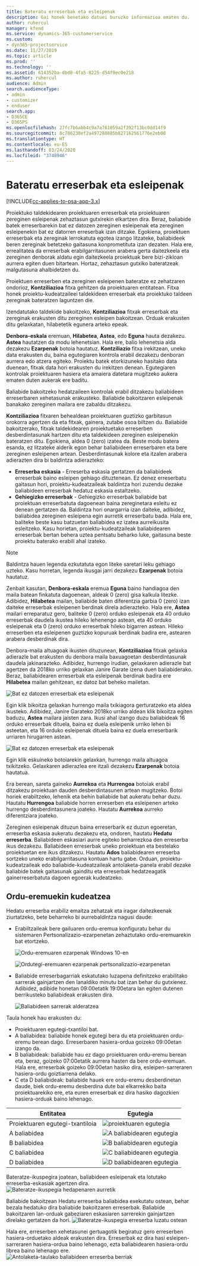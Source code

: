 ```yaml
---
title: Bateratu erreserbak eta esleipenak
description: Gai honek benetako datuei buruzko informazioa ematen du.
author: ruhercul
manager: kfend
ms.service: dynamics-365-customerservice
ms.custom:
- dyn365-projectservice
ms.date: 11/27/2019
ms.topic: article
ms.prod: ''
ms.technology: ''
ms.assetid: 614352ba-dbd8-4fa5-8225-d54f9ec0e218
ms.author: ruhercul
audience: Admin
search.audienceType:
- admin
- customizer
- enduser
search.app:
- D365CE
- D365PS
ms.openlocfilehash: 27fc7b6abb4c9a7a761059a2f392f13bc0dd14f9
ms.sourcegitcommit: 8c786230ef2a497280885b827162561776e2eb00
ms.translationtype: HT
ms.contentlocale: eu-ES
ms.lasthandoff: 03/24/2020
ms.locfileid: "3748946"
---
```

# <a name="reconcile-bookings-and-assignments"></a>Bateratu erreserbak eta esleipenak

[!INCLUDE[cc-applies-to-psa-app-3.x](../includes/cc-applies-to-psa-app-3x.md)]

Proiektuko taldekidearen proiektuaren erreserbak eta proiektuaren zereginen esleipenak zehaztasun gutxirekin elkartzen dira. Beraz, baliabide batek erreserbarekin bat ez datozen zereginen esleipenak eta zereginen esleipenekin bat ez datorren erreserbak izan ditzake. Egokiena, proiektuen erreserbak eta zereginak lerrokatuta egotea izango litzateke, baliabideek beren zereginak betetzeko gaitasuna konprometituta izan dezaten. Hala ere, errealitatea da erreserbak erabilgarritasunen arabera gerta daitezkeela eta zereginen denborak aldatu egin daitezkeela proiektuak bere bizi-zikloan aurrera egiten duen bitartean. Hortaz, zehaztasun gutxiko bateratzeak malgutasuna ahalbidetzen du.

Proiektuen erreserben eta zereginen esleipenen bateratze ez zehatzaren ondorioz, **Kontziliazioa** fitxa gehitzen da proiektuaren entitatean. Fitxa honek proiektu-kudeatzaileei taldekideen erreserbak eta proiektuko taldeen zereginak bateratzen laguntzen die.

Izendatutako taldekide bakoitzeko, **Kontziliazioa** fitxak erreserbak eta zereginak erakusten ditu zereginen esleipen bakoitzean. Orduak erakusten ditu gelaxkatan, hilabetetik egunera arteko epeak.

**Denbora-eskala** eremuan, **Hilabetea**, **Astea**, edo **Eguna** hauta dezakezu. **Astea** hautatzen da modu lehenetsian. Hala ere, balio lehenetsia alda dezakezu **Ezarpenak** botoia hautatuz. **Kontziliazio** fitxa irekitzean, uneko data erakusten du, baina egutegiaren kontrola erabil dezakezu denboran aurrera edo atzera egiteko. Proiektu batek etorkizuneko hasitako data duenean, fitxak data hori erakusten du irekitzen denean. Egutegiaren kontrolak proiektuaren hasiera eta amaiera datetara mugitzeko aukera ematen duten aukerak ere baditu.

Baliabide bakoitzeko hedatzaileen kontrolak erabil ditzakezu baliabideen erreserbaren xehetasunak erakusteko. Baliabide bakoitzaren esleipenak banakako zereginen mailara ere zabaldu ditzakezu.

**Kontziliazioa** fitxaren behealdean proiektuaren guztizko garbitasun orokorra agertzen da eta fitxak, gainera, zutabe osoa biltzen du. Baliabide bakoitzerako, fitxak taldekidearen proiektuetako erreserben desberdintasunak hartzen ditu eta taldekideen zereginen esleipenekin bateratzen ditu. Egokiena, aldea 0 (zero) izatea da. Beste modu batera esanda, ez litzateke alderik egon behar baliabideen erreserbaren eta bere zereginen esleipenen artean. Desberdintasunak kolore eta itzalen arabera adierazten dira bi baldintza adierazteko:

- **Erreserba eskasia** - Erreserba eskasia gertatzen da baliabideek erreserbak baino esleipen gehiago dituztenean. Ez denez erreserbatu gaitasun hori, proiektu-kudeatzaileak baldintza hori zuzendu dezake baliabideen erreserbak hedatuz eskasia estaltzeko.
- **Gehiegizko erreserbak** - Gehiegizko erreserbak baliabide bat proiektuan erreserbatuta dagoenean baina zereginetara esleitu ez denean gertatzen da. Baldintza hori onargarria izan daiteke, adibidez, baliabidea zereginen esleipena egin aurretik erreserbatu bada. Hala ere, baliteke beste kasu batzuetan baliabidea ez izatea aurreikusita esleitzeko. Kasu horietan, proiektu-kudeatzaileak baliabidearen erreserbak bertan behera uztea pentsatu beharko luke, gaitasuna beste proiektu baterako erabili ahal izateko.

> [!NOTE]
> Baldintza hauen legenda ezkutatuta egon liteke saretari leku gehiago uzteko. Kasu horretan, legenda ikusgai jarri dezakezu **Ezarpenak** botoia hautatuz.

Zenbait kasutan, **Denbora-eskala** eremua **Eguna** baino handiagoa den maila batean finkatuta dagoenean, aldeak 0 (zero) gisa kalkula litezke. Adibidez, **Hilabetea** mailan, baliabide baten diferentzia garbia 0 (zero) izan daiteke erreserbak esleipenen berdinak direla adierazteko. Hala ere, **Astea** mailari erreparatuz gero, baliteke 0 (zero) orduko esleipenak eta 40 orduko erreserbak daudela ikustea hileko lehenengo astean, eta 40 orduko esleipenak eta 0 (zero) orduko erreserbak hileko bigarren astean. Hileko erreserben eta esleipenen guztizko kopuruak berdinak badira ere, astearen arabera desberdinak dira.

Denbora-maila altuagoak ikusten dituzunean, **Kontziliazioa** fitxak gelaxka adierazle bat erakusten du denbora maila baxuagoetan desberdintasunak daudela jakinarazteko. Adibidez, hurrengo irudian, gelaxkaren adierazle bat agertzen da 2018ko urriko gelaxkan Janire Garate izena duen baliabiderako. Beraz, baliabidearen erreserbak eta esleipenak berdinak badira ere **Hilabetea** mailan gehitzean, ez datoz bat beheko mailetan.

![Bat ez datozen erreserbak eta esleipenak](media/reconcile-assignments-01.JPG)

Egin klik bikoitza gelaxkan hurrengo maila txikiagora gerturatzeko eta aldea ikusteko. Adibidez, Janire Garateko 2018ko urriko aldean klik bikoitza egiten baduzu, **Astea** mailara jaisten zara. Ikusi ahal izango duzu baliabideak 16 orduko erreserbak dituela, baina ez duela esleipenik urriko lehen bi asteetan, eta 16 orduko esleipenak dituela baina ez duela erreserbarik urriaren hirugarren astean.

![Bat ez datozen erreserbak eta esleipenak](media/reconcile-assignments-02.JPG)

Egin klik eskuineko botoiarekin gelaxkan, hurrengo maila altuagoa txikitzeko. Gelaxkaren adierazlea ere itzali dezakezu **Ezarpenak** botoia hautatua. 

Era berean, sareta gaineko **Aurrekoa** eta **Hurrengoa** botoiak erabil ditzakezu proiektuan dauden desberdintasunen artean mugitzeko. Botoi horiek erabiltzeko, lehenik eta behin baliabide bat aukeratu behar duzu. Hautatu **Hurrengoa** baliabide horren erreserben eta esleipenen arteko hurrengo desberdintasunera joateko. Hautatu **Aurrekoa** aurreko diferentziara joateko.

Zereginen esleipenak dituzun baina erreserbarik ez duzun egoeretan, erreserba eskasia aukeratu dezakezu eta, ondoren, hautatu **Hedatu erreserba**. Baliabideen eskasiari aurre egiteko beharrezkoa den erreserba ikus dezakezu. Baliabideen erreserbak uneko proiektuan eta bestelako proiektuetan ere ikus ditzakezu. Hautatu **Ados** baliabidearen erreserba sortzeko uneko erabilgarritasuna kontuan hartu gabe. Orduan, proiektu-kudeatzaileak edo baliabide-kudeatzaileak antolaketa-panela erabil dezake baliabide batek gaitasunak gainditu eta erreserbak hedatzeagatik gainerreserbatuta dagoen egoerak kudeatzeko.

## <a name="managing-with-time-zones"></a>Ordu-eremuekin kudeatzea
Hedatu erreserba erabiliz emaitza zehatzak eta iragar daitezkeenak ziurtatzeko, bete beharreko bi aurrebaldintza nagusi daude:  

- Erabiltzaileak bere gailuaren ordu-eremua konfiguratu behar du sistemaren Pertsonalizazio-ezarpenetan zehaztutako ordu-eremuarekin bat etortzeko.
 
  ![Ordu-eremuaren ezarpenak Windows 10-en](media/reconcile-assignments-03.png)

  ![Ordutegi-eremuaren ezarpenak pertsonalizazio-ezarpenetan](media/reconcile-assignments-04.png)
 
- Baliabide erreserbagarriak eskatutako luzapena definitzeko erabilitako sarrerak gainjartzen den lanaldiko minutu bat izan behar du gutxienez. Adibidez, adibide honetan 09:00etatik 19:00etara lan egiten dutenen berrikusteko baliabideak erakusten dira. 

  ![Baliabideen sarrerak alderatzea](media/reconcile-assignments-05.png)

Taula honek hau erakusten du:

- Proiektuaren egutegi-txantiloi bat.
- A baliabidea: baliabide honek egutegi bera du eta proiektuaren ordu-eremu berean dago. Erreserbaren hasiera-ordua goizeko 09:00etan izango da.
- B baliabideak: baliabide hau ez dago proiektuaren ordu-eremu berean eta, beraz, goizeko 07:00etatik aurrera hasten da bere ordu-eremuan. Hala ere, erreserbak goizeko 09:00etan hasiko dira, esleipen-sarreraren hasiera-ordu goiztiarrena delako.
- C eta D baliabideak: baliabide hauek ere ordu-eremu desberdinetan daude, biek ordu-eremu desberdina dute bai elkarrekiko baita proiektuarekiko ere, eta euren erreserbak ez dira hasiko dagozkien hasiera-orduak baino lehenago.

|Entitatea  |Egutegia  |
|-|-|
|Proiektuaren egutegi-txantiloia   | ![proiektuaren egutegia](media/reconcile-assignments-06.png) |
|A baliabidea  | ![A baliabidearen egutegia](media/reconcile-assignments-06.png) |
|B baliabidea  |  ![B baliabidearen egutegia](media/reconcile-assignments-07.png) |
|C baliabidea  |  ![C baliabidearen egutegia](media/reconcile-assignments-08.png) |
|D baliabidea  | ![D baliabidearen egutegia](media/reconcile-assignments-09.png)  |
 
Bateratze-ikuspegira joatean, baliabideen esleipenak eta lotutako erreserba-eskasiak agertzen dira.
 ![Bateratze-ikuspegia hedapenaren aurretik](media/reconcile-assignments-10.png)

Baliabide bakoitzean Hedatu erreserba baliabidea exekutatu ostean, behar bezala hedatuko dira baliabide bakoitzaren erreserbak. Baliabide bakoitzaren lan-orduak gabeziaren eskasiaren sarrerekin gainjartzen direlako gertatzen da hori.
 ![Bateratze-ikuspegia erreserba luzatu ostean](media/reconcile-assignments-11.png) 

Hala ere, erreserben xehetasunei gertuagotik begiratuz gero erreserben hasiera-orduetako aldeak erakusten dira. Erreserbak ez dira hasi esleipen-sarreraren hasiera-ordua baino lehenago, ezta baliabidearen hasiera-ordu librea baino lehenago ere.
 ![Antolaketa-taulako baliabideen erreserba berriak](media/reconcile-assignments-12.png)
